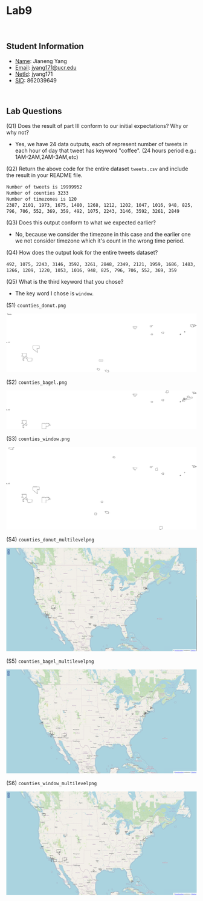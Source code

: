 # Lab9

<br/>

## Student Information
- <u>Name</u>: Jianeng Yang
- <u>Email</u>: jyang171@ucr.edu
- <u>NetId</u>: jyang171
- <u>SID</u>: 862039649

<br/>

## Lab Questions
(Q1) Does the result of part III conform to our initial expectations? Why or why not? <bar/>
* Yes, we have 24 data outputs, each of represent number of tweets in each hour of day that tweet has keyword "coffee". (24 hours period e.g.: 1AM-2AM,2AM-3AM,etc)

(Q2) Return the above code for the entire dataset `tweets.csv` and include the result in your README file. <bar/>
```
Number of tweets is 19999952
Number of counties 3233
Number of timezones is 120
2387, 2101, 1973, 1675, 1480, 1268, 1212, 1202, 1047, 1016, 948, 825, 796, 706, 552, 369, 359, 492, 1075, 2243, 3146, 3592, 3261, 2849
```
(Q3) Does this output conform to what we expected earlier? <bar/>
* No, because we consider the timezone in this case and the earlier one we not consider timezone which it's count in the wrong time period.

(Q4) How does the output look for the entire tweets dataset? <bar/>
```
492, 1075, 2243, 3146, 3592, 3261, 2848, 2349, 2121, 1959, 1686, 1483, 1266, 1209, 1220, 1053, 1016, 948, 825, 796, 706, 552, 369, 359
```

(Q5) What is the third keyword that you chose?
* The key word I chose is `window`.


(S1) `counties_donut.png` <bar/>

![image](counties_donut.png)

(S2) `counties_bagel.png` <bar/>

![image](counties_bagel.png)

(S3) `counties_window.png` <bar/>

![image](counties_window.png)

(S4) `counties_donut_multilevelpng`<bar/>

![image](counties_donut_multilevelpng.png)

(S5) `counties_bagel_multilevelpng`<bar/>

![image](counties_bagel_multilevelpng.png)

(S6) `counties_window_multilevelpng`<bar/>

![image](counties_window_multilevelpng.png)
